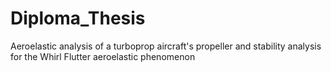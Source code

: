 # Diploma_Thesis
Aeroelastic analysis of a turboprop aircraft's propeller and stability analysis for the Whirl Flutter aeroelastic phenomenon
